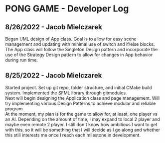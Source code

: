 # PONG GAME - Developer Log

## 8/26/2022 - Jacob Mielczarek
<p>
Began UML design of App class. Goal is to allow for easy scene management and updating with minimal use of switch and if/else blocks.
<br>
The App class will follow the Singleton Design pattern and incorporate the use of the Strategy Design pattern to allow for changes in App behavior during run time.
</p>

## 8/25/2022 - Jacob Mielczarek
<p>
Started project. Set up git repo, folder structure, and initial CMake build system. Implemented the SFML library through gitmodules.
<br>
Next will begin designing the Application class and page management. Will try implementing various Design Patterns to achieve modular and reliable program
<br>
At the moment, my plan is for the game to allow for, at least, one player vs an AI. Depending on the amount of time, I may expand to local 2 player and maybe even remote 2 player. I still don't know how ambitious I want to get with this, so it will be something that I will decide as I go along and whether this still interests me once I reach each milestone in development.
</p>